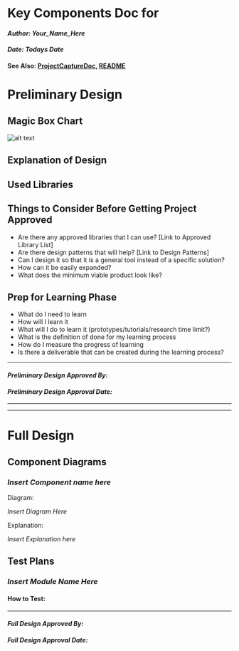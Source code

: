 # Key Components Doc for <Project>
#### *Author: Your_Name_Here*
#### *Date: Todays Date*
#### See Also: [ProjectCaptureDoc](./ProjectCaptureDoc.md), [README](./README.md)
# Preliminary Design

## Magic Box Chart

![alt text](linkToImage)

<!-- Think through the process as much as makes sense, and then create a magic box chart with the whiteboard and place it here. -->

## Explanation of Design
<!-- Add explanation of the Magic Boxes image above. Answers to the prompts below may also be appropriate to include here.

You may use whatever means will best explain your design. Below a template idea is provided that you can follow. You may find it useful to add additional details, however. -->

<!-- ### MyMeepFunction (VarA, VarB)
> `VarA`: What VarA should be or look like.

> `VarB`: What VarB should be or look like.

> `Returns`: What the function output is or looks like.

> `Description`: This function does this by doing this. -->

## Used Libraries
<!-- 
D3-DSV
Inquirer
Chalk
 -->

## Things to Consider Before Getting Project Approved
<!-- You don't need to write answers to these, just think through them while designing your preliminary design, and full design as needed. -->
- Are there any approved libraries that I can use? [Link to Approved Library List]
- Are there design patterns that will help?  [Link to Design Patterns]
- Can I design it so that it is a general tool instead of a specific solution?
- How can it be easily expanded?
- What does the minimum viable product look like?

## Prep for Learning Phase
<!-- You don't need to write answers to these, but be able to answer these questions when your preliminary Design is Complete. -->
- What do I need to learn
- How will I learn it
- What will I do to learn it (prototypes/tutorials/research time limit?)
- What is the definition of done for my learning process
- How do I measure the progress of learning
- Is there a deliverable that can be created during the learning process?

-----

#### *Preliminary Design Approved By:* 
#### *Preliminary Design Approval Date:*

---
---
<!-- The "Full Design" section should only be filled out after the learning phase is complete, and permission to move on to a full design is complete. -->
# Full Design

## Component Diagrams
<!-- Diagrams and companion explanations for all Key Components.
These would include information about inputs, outputs, and what a function does for every major function. -->

<!-- For each component, the following template will be followed: (In other words, the template below will repeat for each component)-->

### *Insert Component name here*

Diagram:

*Insert Diagram Here*

Explanation:

*Insert Explanation here*

<!-- For a future release:
## Test Plans
For each major function the test plan template will be as follows (in other words the template below will repeat for each test) 
### *Insert name of component here (e.g. convertIdToCourseObject function)*
#### Test 1: *Insert Test name here*
Summary: 
 *Insert Test Summary Here*
 Type: *Insert Type here (Unit Test, Manual Test, Selenium/Puppeteer test (Overkill?))* 
Procedure:
1. *Insert Steps here*
1. *and here*
1. *and here*
Expected Outcome:
*Insert Expected Outcome here*
-->

## Test Plans

### *Insert Module Name Here*
#### How to Test:





-----

#### *Full Design Approved By:* 
#### *Full Design Approval Date:*


<!-- Diagram Types:
 - Data Flow (I think this will be the most popular)
 - Structure Charts (This is really good for showing input and output of every function)
 - UML Class Diagram (a must for object oriented projects) -->



